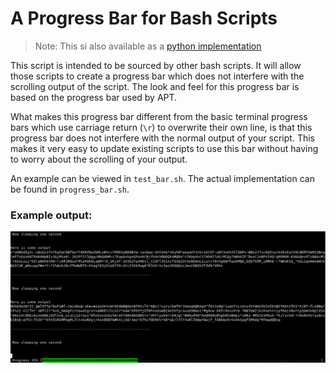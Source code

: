 # A Progress Bar for Bash Scripts

> Note: This si also available as a [python implementation](https://github.com/pollev/python_progress_bar)

This script is intended to be sourced by other bash scripts. It will allow those scripts to create a progress bar which does not interfere with the scrolling output of the script. The look and feel for this progress bar is based on the progress bar used by APT. 

What makes this progress bar different from the basic terminal progress bars which use carriage return (`\r`) to overwrite their own line, is that this progress bar does not interfere with the normal output of your script. This makes it very easy to update existing scripts to use this bar without having to worry about the scrolling of your output.

An example can be viewed in `test_bar.sh`.
The actual implementation can be found in `progress_bar.sh`.

### Example output:

![an example](assets/example.gif)
